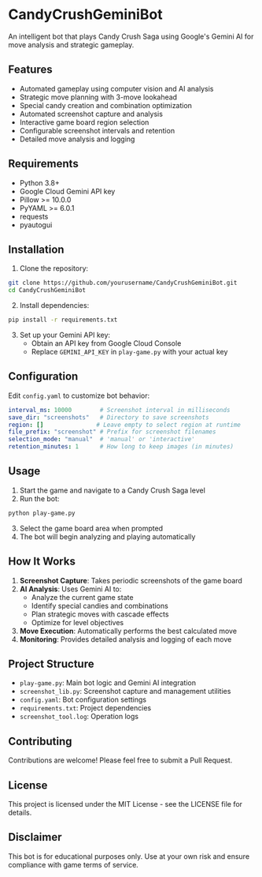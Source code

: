 # CandyCrushGeminiBot

An intelligent bot that plays Candy Crush Saga using Google's Gemini AI for move analysis and strategic gameplay.

## Features

- Automated gameplay using computer vision and AI analysis
- Strategic move planning with 3-move lookahead
- Special candy creation and combination optimization
- Automated screenshot capture and analysis
- Interactive game board region selection
- Configurable screenshot intervals and retention
- Detailed move analysis and logging

## Requirements

- Python 3.8+
- Google Cloud Gemini API key
- Pillow >= 10.0.0
- PyYAML >= 6.0.1
- requests
- pyautogui

## Installation

1. Clone the repository:
```bash
git clone https://github.com/yourusername/CandyCrushGeminiBot.git
cd CandyCrushGeminiBot
```

2. Install dependencies:
```bash
pip install -r requirements.txt
```

3. Set up your Gemini API key:
   - Obtain an API key from Google Cloud Console
   - Replace `GEMINI_API_KEY` in `play-game.py` with your actual key

## Configuration

Edit `config.yaml` to customize bot behavior:

```yaml
interval_ms: 10000        # Screenshot interval in milliseconds
save_dir: "screenshots"   # Directory to save screenshots
region: []               # Leave empty to select region at runtime
file_prefix: "screenshot" # Prefix for screenshot filenames
selection_mode: "manual"  # 'manual' or 'interactive'
retention_minutes: 1      # How long to keep images (in minutes)
```

## Usage

1. Start the game and navigate to a Candy Crush Saga level
2. Run the bot:
```bash
python play-game.py
```
3. Select the game board area when prompted
4. The bot will begin analyzing and playing automatically

## How It Works

1. **Screenshot Capture**: Takes periodic screenshots of the game board
2. **AI Analysis**: Uses Gemini AI to:
   - Analyze the current game state
   - Identify special candies and combinations
   - Plan strategic moves with cascade effects
   - Optimize for level objectives
3. **Move Execution**: Automatically performs the best calculated move
4. **Monitoring**: Provides detailed analysis and logging of each move

## Project Structure

- `play-game.py`: Main bot logic and Gemini AI integration
- `screenshot_lib.py`: Screenshot capture and management utilities
- `config.yaml`: Bot configuration settings
- `requirements.txt`: Project dependencies
- `screenshot_tool.log`: Operation logs

## Contributing

Contributions are welcome! Please feel free to submit a Pull Request.

## License

This project is licensed under the MIT License - see the LICENSE file for details.

## Disclaimer

This bot is for educational purposes only. Use at your own risk and ensure compliance with game terms of service.
